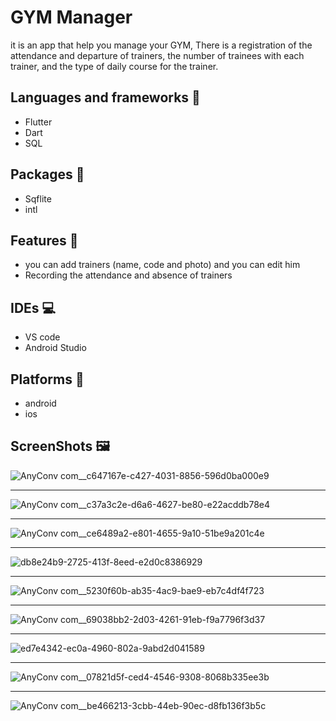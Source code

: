 # GYM Manager

it is an app that help you manage your GYM, There is a registration of the attendance and departure of trainers, the number of trainees with each trainer, and the type of daily course for the trainer.

## Languages and frameworks 📑
* Flutter 
* Dart
* SQL

## Packages 🔎
* Sqflite
* intl

## Features 🥇
* you can add trainers (name, code and photo) and you can edit him
* Recording the attendance and absence of trainers 
## IDEs 💻
* VS code
* Android Studio
## Platforms 📱
* android 
* ios
## ScreenShots 🖼️
![AnyConv com__c647167e-c427-4031-8856-596d0ba000e9](https://user-images.githubusercontent.com/38363762/115417948-5a5e7300-a1f9-11eb-9774-8802f42f8da0.jpg)

-----------------------------------------------------------------------------------------------------------------------------------------------------------------------------------


![AnyConv com__c37a3c2e-d6a6-4627-be80-e22acddb78e4](https://user-images.githubusercontent.com/38363762/115417982-634f4480-a1f9-11eb-9d69-dbeb40eab1a8.jpg)

-----------------------------------------------------------------------------------------------------------------------------------------------------------------------------------

![AnyConv com__ce6489a2-e801-4655-9a10-51be9a201c4e](https://user-images.githubusercontent.com/38363762/115418334-b45f3880-a1f9-11eb-82a0-ab64eeeca82e.jpg)


-----------------------------------------------------------------------------------------------------------------------------------------------------------------------------------

![db8e24b9-2725-413f-8eed-e2d0c8386929](https://user-images.githubusercontent.com/38363762/115418422-c3de8180-a1f9-11eb-8ec4-868f367d6337.jpeg)



-----------------------------------------------------------------------------------------------------------------------------------------------------------------------------------

![AnyConv com__5230f60b-ab35-4ac9-bae9-eb7c4df4f723](https://user-images.githubusercontent.com/38363762/115418735-02743c00-a1fa-11eb-82d6-e5ea9ebd50b8.jpg)


-----------------------------------------------------------------------------------------------------------------------------------------------------------------------------------

![AnyConv com__69038bb2-2d03-4261-91eb-f9a7796f3d37](https://user-images.githubusercontent.com/38363762/115418760-0902b380-a1fa-11eb-87d8-5b81e0fdb0f3.jpg)


-----------------------------------------------------------------------------------------------------------------------------------------------------------------------------------

![ed7e4342-ec0a-4960-802a-9abd2d041589](https://user-images.githubusercontent.com/38363762/115418801-0f912b00-a1fa-11eb-8dc6-a0cd15493ebc.jpeg)


-----------------------------------------------------------------------------------------------------------------------------------------------------------------------------------

![AnyConv com__07821d5f-ced4-4546-9308-8068b335ee3b](https://user-images.githubusercontent.com/38363762/115418865-233c9180-a1fa-11eb-8a02-9f2e4fb0fb19.jpg)


-----------------------------------------------------------------------------------------------------------------------------------------------------------------------------------

![AnyConv com__be466213-3cbb-44eb-90ec-d8fb136f3b5c](https://user-images.githubusercontent.com/38363762/115418891-29cb0900-a1fa-11eb-942a-d50efa8d3f50.jpg)





